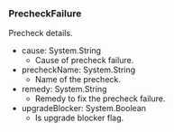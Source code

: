 ### PrecheckFailure
Precheck details.

- cause: System.String
  - Cause of precheck failure.
- precheckName: System.String
  - Name of the precheck.
- remedy: System.String
  - Remedy to fix the precheck failure.
- upgradeBlocker: System.Boolean
  - Is upgrade blocker flag.
